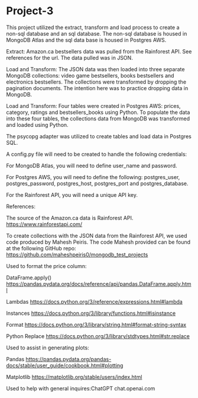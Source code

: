 # Project-3

This project utilized the extract, transform and load process to create a non-sql database and an sql database. The non-sql database is housed in MongoDB Atlas and the sql data base is housed in Postgres AWS.

Extract:
Amazon.ca bestsellers data was pulled from the Rainforest API. See references for the url. The data pulled was in JSON.

Load and Transform:
The JSON data was then loaded into three separate MongoDB collections: video game bestsellers, books bestsellers and electronics bestsellers.
The collections were transformed by dropping the pagination documents. The intention here was to practice dropping data in MongoDB.

Load and Transform:
Four tables were created in Postgres AWS: prices, category, ratings and bestsellers_books using Python.
To populate the data into these four tables, the collections data from MongoDB was transformed and loaded using Python.

The psycopg adapter was utilized to create tables and load data in Postgres SQL.

A config.py file will need to be created to handle the following credentials:

For MongoDB Atlas, you will need to define user_name and password.

For Postgres AWS, you will need to define the following: postgres_user, postgres_password, postgres_host, postgres_port and postgres_database.

For the Rainforest API, you will need a unique API key.


References:

The source of the Amazon.ca data is Rainforest API. 
https://www.rainforestapi.com/

To create collections with the JSON data from the Rainforest API, we used code produced by Mahesh Peiris. The code Mahesh provided can be found at the following GitHub repo:
https://github.com/maheshpeiris0/mongodb_test_projects

Used to format the price column: 

DataFrame.apply()
https://pandas.pydata.org/docs/reference/api/pandas.DataFrame.apply.html

Lambdas
https://docs.python.org/3/reference/expressions.html#lambda

Instances
https://docs.python.org/3/library/functions.html#isinstance

Format
https://docs.python.org/3/library/string.html#format-string-syntax

Python Replace
https://docs.python.org/3/library/stdtypes.html#str.replace

Used to assist in generating plots:

Pandas
https://pandas.pydata.org/pandas-docs/stable/user_guide/cookbook.html#plotting

Matplotlib
https://matplotlib.org/stable/users/index.html

Used to help with general inquires:ChatGPT
chat.openai.com